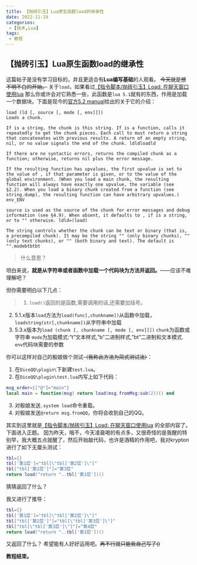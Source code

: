 ```yaml
---
title: 【抛砖引玉】Lua原生函数load的继承性
date: 2022-11-19
categories:
 - [技术,Lua]
tags:
 - 教程
---
```


## **【抛砖引玉】Lua原生函数load的继承性**
这篇帖子是没有学习目标的，并且更适合有**Lua编写基础**的人观看。
~~今天就是想不明不白的开始。~~
关于`load`，如果看过[【指令脚本/抛砖引玉】Load: 在聊天窗口使用lua](https://forum.kokona.tech/d/1386) 那么你或许会对它熟悉一些，此函数是`lua 5.1`就有的东西，作用是加载一个数据块。下面是现今的[官方5.2 manual](https://www.lua.org/manual/5.2/manual.html#pdf-load)给出的关于它的介绍：
```
load (ld [, source [, mode [, env]]])
Loads a chunk.

If is a string, the chunk is this string. If is a function, calls it repeatedly to get the chunk pieces. Each call to must return a string that concatenates with previous results. A return of an empty string, nil, or no value signals the end of the chunk. ldldloadld

If there are no syntactic errors, returns the compiled chunk as a function; otherwise, returns nil plus the error message.

If the resulting function has upvalues, the first upvalue is set to the value of , if that parameter is given, or to the value of the global environment. (When you load a main chunk, the resulting function will always have exactly one upvalue, the variable (see §2.2). When you load a binary chunk created from a function (see string.dump), the resulting function can have arbitrary upvalues.) env_ENV

source is used as the source of the chunk for error messages and debug information (see §4.9). When absent, it defaults to , if is a string, or to "" otherwise. ldld=(load)

The string controls whether the chunk can be text or binary (that is, a precompiled chunk). It may be the string "" (only binary chunks), "" (only text chunks), or "" (both binary and text). The default is "".modebtbtbt
```
> 什么意思？

坦白来说，**就是从字符串或者函数中加载一个代码块为方法并返回。**——应该不难理解吧？

但你需要明白以下几点：
>  1. `load()`返回的是函数,需要调用的话,还需要加括号。
2. 5.1.x版本`load`方法为`load(func[,chunkname])`从函数中加载，`loadstring(str[,chunkname])`从字符串中加载
3. 5.3.x版本为`load (chunk [, chunkname [, mode [, env]]])`
`chunk`为函数或字符串
`mode`为加载模式:”t”文本样式,”b”二进制样式,”bt”二进制和文本模式.
`env`代码块需要的参数

你可以这样对自己的骰娘做个测试~~（我称此方法为简式测试法）~~：
1. 在`DiceQQ\plugin\`下新建`test.lua`。
2. 在`DiceQQ\plugin\test.lua`内写上如下代码：
```lua
msg_order={["@"]="main"}
local main = function(msg) return load(msg.fromMsg:sub(2))() end
```
3. 对骰娘发送`.system load`命令重载。
4. 对骰娘发送`@return msg.fromQQ`，你将会收到自己的QQ。

其实到这里就是[【指令脚本/抛砖引玉】Load: 在聊天窗口使用lua](https://forum.kokona.tech/d/1386) 的全部内容了。下面进入正题。
因为昨天，哦不，今天凌晨喝的有点多，又很奇怪的是我醒的特别早，我大概五点就醒了，然后开始敲代码，也许是酒精的作用吧，我对krypton进行了如下无厘头测试：
```lua
tbl={}
tbl['第1层']="tbl[\"tbl['第2层']\"]"
tbl["tbl['第2层']"]="第3层"
return load("return "..tbl['第1层'])()
```
猜猜返回了什么？

我又进行了推导：
```lua
tbl={}
tbl['第1层']="tbl[\"tbl['第2层']\"]"
tbl["tbl['第2层']"]="tbl[\"tbl['第3层']\"]"
tbl["tbl[\"tbl['第3层']\"]"]="第4层"
return load("return "..tbl['第1层'])()
```
又返回了什么？
希望能有人好好运用吧。~~再不行就只能我自己写了()~~


**教程结束。**
